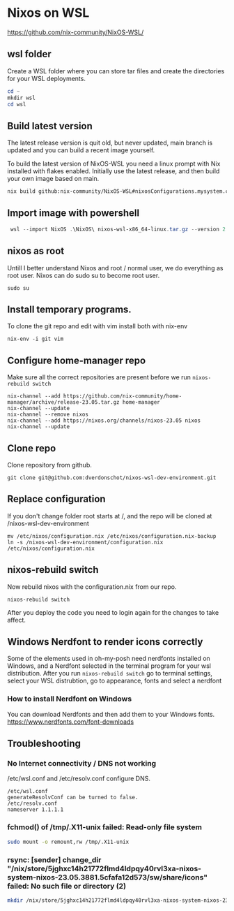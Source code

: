 # Nixos on WSL 

https://github.com/nix-community/NixOS-WSL/


## wsl folder
Create a WSL folder where you can store tar files and create the directories for your WSL deployments.

```powershell
cd ~
mkdir wsl
cd wsl
```

## Build latest version

The latest release version is quit old, but never updated, main branch is updated and you can build a recent image yourself.

To build the latest version of NixOS-WSL you need a linux prompt with Nix installed with flakes enabled.
Initially use the latest release, and then build your own image based on main.

```bash
nix build github:nix-community/NixOS-WSL#nixosConfigurations.mysystem.config.system.build.installer
```

## Import image with powershell

```powershell
 wsl --import NixOS .\NixOS\ nixos-wsl-x86_64-linux.tar.gz --version 2
```
## nixos as root
Untill I better understand Nixos and root / normal user, we do everything as root user.
Nixos can do sudo su to become root user.

```
sudo su
```

## Install temporary programs.
To clone the git repo and edit with vim install both with nix-env
```
nix-env -i git vim
```

## Configure home-manager repo

Make sure all the correct repositories are present before we run `nixos-rebuild switch`

```
nix-channel --add https://github.com/nix-community/home-manager/archive/release-23.05.tar.gz home-manager
nix-channel --update
nix-channel --remove nixos
nix-channel --add https://nixos.org/channels/nixos-23.05 nixos
nix-channel --update
```

## Clone repo
Clone repository from github.

```
git clone git@github.com:dverdonschot/nixos-wsl-dev-environment.git
```

## Replace configuration
If you don't change folder root starts at /, and the repo will be cloned at /nixos-wsl-dev-environment

```
mv /etc/nixos/configuration.nix /etc/nixos/configuration.nix-backup
ln -s /nixos-wsl-dev-environment/configuration.nix /etc/nixos/configuration.nix 
```
## nixos-rebuild switch
Now rebuild nixos with the configuration.nix from our repo.

```
nixos-rebuild switch
```
After you deploy the code you need to login again for the changes to take affect.

## Windows Nerdfont to render icons correctly
Some of the elements used in oh-my-posh need nerdfonts installed on Windows,
and a Nerdfont selected in the terminal program for your wsl distribution.
After you run `nixos-rebuild switch` go to terminal settings, 
select your WSL distrubtion, go to appearance, fonts and select a nerdfont

### How to install Nerdfont on Windows
You can download Nerdfonts and then add them to your Windows fonts.
https://www.nerdfonts.com/font-downloads

## Troubleshooting

### No Internet connectivity / DNS not working
/etc/wsl.conf and /etc/resolv.conf configure DNS.
```
/etc/wsl.conf
generateResolvConf can be turned to false.
/etc/resolv.conf
nameserver 1.1.1.1
```
### fchmod() of /tmp/.X11-unix failed: Read-only file system

```bash
sudo mount -o remount,rw /tmp/.X11-unix
```

### rsync: [sender] change_dir "/nix/store/5jghxc14h21772flmd4ldpqy40rvl3xa-nixos-system-nixos-23.05.3881.5cfafa12d573/sw/share/icons" failed: No such file or directory (2)

```bash
mkdir /nix/store/5jghxc14h21772flmd4ldpqy40rvl3xa-nixos-system-nixos-23.05.3881.5cfafa12d573/sw/share/icons
```
